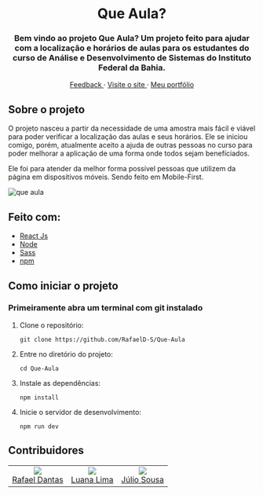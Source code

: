 

<div align="center">
  <h1>
    Que Aula?
  </h1>
  <h3>
    Bem vindo ao projeto Que Aula? Um projeto feito para ajudar com a localização e horários de aulas para os estudantes do curso de Análise e Desenvolvimento de Sistemas do Instituto Federal da Bahia.
  </h3>
  <div align="center">
    <a href="https://docs.google.com/forms/d/e/1FAIpQLSfkVjykgXE8E3kBQETSRzgBIYWiNX0wNW0aL5av3yZbJN6bEw/viewform?usp=sf_link">
      Feedback
    </a>
    ·
    <a href="https://que-aula.vercel.app/">
      Visite o site
    </a>
    ·
    <a href="https://github.com/RafaelD-S/Portifolio">
      Meu portfólio
    </a>
  </div>
</div>

## Sobre o projeto
O projeto nasceu a partir da necessidade de uma amostra mais fácil e viável para poder verificar a localização das aulas e seus horários. 
Ele se iniciou comigo, porém, atualmente aceito a ajuda de outras pessoas no curso para poder melhorar a aplicação de uma forma onde todos sejam benefíciados.

Ele foi para atender da melhor forma possível pessoas que utilizem da página em dispositivos móveis. Sendo feito em Mobile-First.

![que aula](https://github.com/user-attachments/assets/8776c80b-976e-4787-bef3-e82bf8eb1947)

## Feito com:
- <a href="https://pt-br.legacy.reactjs.org"> React Js </a>
- <a href="https://reactrouter.com/en/main"> Node </a>
- <a href="https://sass-lang.com"> Sass </a>
- <a href="https://www.npmjs.com"> npm </a>

## Como iniciar o projeto
### Primeiramente abra um terminal com git instalado

1. Clone o repositório:
   ```
   git clone https://github.com/RafaelD-S/Que-Aula
   ```
2. Entre no diretório do projeto:
   ```
   cd Que-Aula
   ```
3. Instale as dependências:
   ```
   npm install
   ```

4. Inicie o servidor de desenvolvimento:
   ```
   npm run dev
   ```

## Contribuidores
<table>
  <td align="center">
    <img src="https://github.com/rafaeld-s.png?size=100"/>
    <br/>
    <a href="https://github.com/RafaelD-S" target="_blank">
      Rafael Dantas
    </a>
  </td>
  <td align="center">
    <img src="https://github.com/luad3cristal.png?size=100"/>
    <br/>
    <a href="https://github.com/luad3cristal" target="_blank">
      Luana Lima
    </a>
  </td>
  <td align="center">
    <img src="https://github.com/Descafeiinado.png?size=100"/>
    <br/>
    <a href="https://github.com/Descafeiinado" target="_blank">
      Júlio Sousa
    </a>
  </td>
</table>


